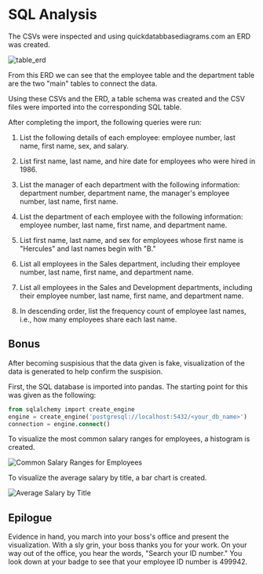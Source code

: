 # SQL Analysis

The CSVs were inspected and using quickdatabbasediagrams.com an ERD was created.

![table_erd](https://user-images.githubusercontent.com/77282780/119243089-c0f4ea80-bb31-11eb-91fc-3161a6e71aed.png)

From this ERD we can see that the employee table and the department table are the two "main" tables to connect the data.

Using these CSVs and the ERD, a table schema was created and the CSV files were imported into the corresponding SQL table.

After completing the import, the following queries were run:

1. List the following details of each employee: employee number, last name, first name, sex, and salary.

2. List first name, last name, and hire date for employees who were hired in 1986.

3. List the manager of each department with the following information: department number, department name, the manager's employee number, last name, first name.

4. List the department of each employee with the following information: employee number, last name, first name, and department name.

5. List first name, last name, and sex for employees whose first name is "Hercules" and last names begin with "B."

6. List all employees in the Sales department, including their employee number, last name, first name, and department name.

7. List all employees in the Sales and Development departments, including their employee number, last name, first name, and department name.

8. In descending order, list the frequency count of employee last names, i.e., how many employees share each last name.

## Bonus

After becoming suspisious that the data given is fake, visualization of the data is generated to help confirm the suspision.

First, the SQL database is imported into pandas. The starting point for this was given as the following:

   ```sql
   from sqlalchemy import create_engine
   engine = create_engine('postgresql://localhost:5432/<your_db_name>')
   connection = engine.connect()
   ```

To visualize the most common salary ranges for employees, a histogram is created.

![Common Salary Ranges for Employees](https://user-images.githubusercontent.com/77282780/119243271-36ad8600-bb33-11eb-8f25-7655791a3e2c.png)


To visualize the average salary by title, a bar chart is created.

![Average Salary by Title](https://user-images.githubusercontent.com/77282780/119243328-a459b200-bb33-11eb-9719-69ffa889873f.png)


## Epilogue

Evidence in hand, you march into your boss's office and present the visualization. With a sly grin, your boss thanks you for your work. On your way out of the office, you hear the words, "Search your ID number." You look down at your badge to see that your employee ID number is 499942.

